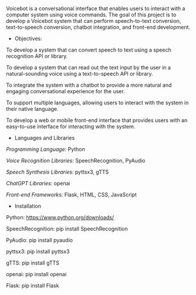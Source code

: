 Voicebot is a conversational interface that enables users to interact with a computer system using voice commands. The goal of this project is to develop a Voicebot system that can perform speech-to-text conversion, text-to-speech conversion, chatbot integration, and front-end development.

- Objectives:

To develop a system that can convert speech to text using a speech recognition API or library.

To develop a system that can read out the text input by the user in a natural-sounding voice using a text-to-speech API or library.

To integrate the system with a chatbot to provide a more natural and engaging conversational experience for the user.

To support multiple languages, allowing users to interact with the system in their native language.

To develop a web or mobile front-end interface that provides users with an easy-to-use interface for interacting with the system.

- Languages and Libraries

*Programming Language:* Python

*Voice Recognition Libraries:* SpeechRecognition, PyAudio

*Speech Synthesis Libraries:* pyttsx3, gTTS

*ChatGPT Libraries:* openai

*Front-end Frameworks:* Flask, HTML, CSS, JavaScript

- Installation

Python: https://www.python.org/downloads/

SpeechRecognition: pip install SpeechRecognition

PyAudio: pip install pyaudio

pyttsx3: pip install pyttsx3

gTTS: pip install gTTS

openai: pip install openai

Flask: pip install Flask
